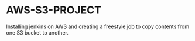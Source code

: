 # AWS-S3-PROJECT
Installing jenkins on AWS and creating a freestyle job to copy contents from one S3 bucket to another.
